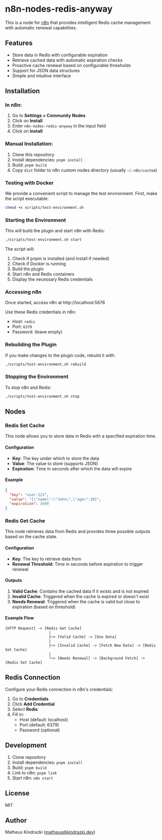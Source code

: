 # n8n-nodes-redis-anyway

This is a node for [n8n](https://n8n.io/) that provides intelligent Redis cache management with automatic renewal capabilities.

## Features

- Store data in Redis with configurable expiration
- Retrieve cached data with automatic expiration checks
- Proactive cache renewal based on configurable thresholds
- Support for JSON data structures
- Simple and intuitive interface

## Installation

### In n8n:

1. Go to **Settings > Community Nodes**
2. Click on **Install**
3. Enter `n8n-nodes-redis-anyway` in the input field
4. Click on **Install**

### Manual Installation:

1. Clone this repository
2. Install dependencies: `pnpm install`
3. Build: `pnpm build`
4. Copy `dist` folder to n8n custom nodes directory (usually `~/.n8n/custom`)

### Testing with Docker

We provide a convenient script to manage the test environment. First, make the script executable:

```bash
chmod +x scripts/test-environment.sh
```

### Starting the Environment

This will build the plugin and start n8n with Redis:

```bash
./scripts/test-environment.sh start
```

The script will:
1. Check if pnpm is installed (and install if needed)
2. Check if Docker is running
3. Build the plugin
4. Start n8n and Redis containers
5. Display the necessary Redis credentials

### Accessing n8n

Once started, access n8n at http://localhost:5678

Use these Redis credentials in n8n:
- Host: `redis`
- Port: `6379`
- Password: (leave empty)

### Rebuilding the Plugin

If you make changes to the plugin code, rebuild it with:

```bash
./scripts/test-environment.sh rebuild
```

### Stopping the Environment

To stop n8n and Redis:

```bash
./scripts/test-environment.sh stop
```

## Nodes

### Redis Set Cache

This node allows you to store data in Redis with a specified expiration time.

#### Configuration

- **Key**: The key under which to store the data
- **Value**: The value to store (supports JSON)
- **Expiration**: Time in seconds after which the data will expire

#### Example

```json
{
  "key": "user:123",
  "value": "{\"name\":\"John\",\"age\":30}",
  "expiration": 3600
}
```

### Redis Get Cache

This node retrieves data from Redis and provides three possible outputs based on the cache state.

#### Configuration

- **Key**: The key to retrieve data from
- **Renewal Threshold**: Time in seconds before expiration to trigger renewal

#### Outputs

1. **Valid Cache**: Contains the cached data if it exists and is not expired
2. **Invalid Cache**: Triggered when the cache is expired or doesn't exist
3. **Needs Renewal**: Triggered when the cache is valid but close to expiration (based on threshold)

#### Example Flow

```plaintext
[HTTP Request] -> [Redis Get Cache]
                    |
                    ├─> [Valid Cache] -> [Use Data]
                    |
                    ├─> [Invalid Cache] -> [Fetch New Data] -> [Redis Set Cache]
                    |
                    └─> [Needs Renewal] -> [Background Fetch] -> [Redis Set Cache]
```

## Redis Connection

Configure your Redis connection in n8n's credentials:

1. Go to **Credentials**
2. Click **Add Credential**
3. Select **Redis**
4. Fill in:
   - Host (default: localhost)
   - Port (default: 6379)
   - Password (optional)

## Development

1. Clone repository
2. Install dependencies: `pnpm install`
3. Build: `pnpm build`
4. Link to n8n: `pnpm link`
5. Start n8n: `n8n start`

## License

MIT

## Author

Matheus Kindrazki (matheus@kindrazki.dev) 
